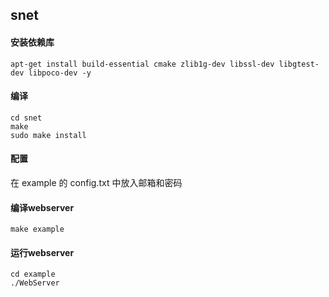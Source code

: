 ## snet

#### 安装依赖库
```
apt-get install build-essential cmake zlib1g-dev libssl-dev libgtest-dev libpoco-dev -y
```

#### 编译
```shell
cd snet
make
sudo make install
```

#### 配置
在 example 的 config.txt 中放入邮箱和密码

#### 编译webserver
```
make example
```

#### 运行webserver
```
cd example
./WebServer
```

